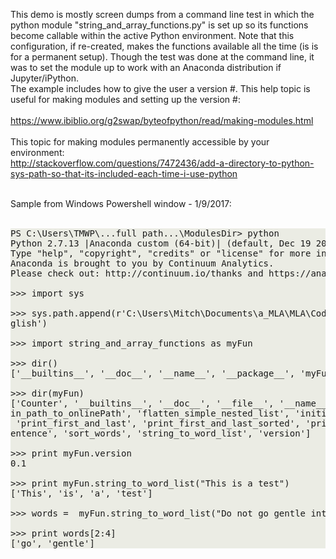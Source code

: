 This demo is mostly screen dumps from a command line test in which the python module "string_and_array_functions.py"
is set up so its functions become callable within the active Python environment.  Note that this configuration, if
re-created, makes the functions available all the time (is is for a permanent setup).  Though the test was done at
the command line, it was to set the module up to work with an Anaconda distribution if Jupyter/iPython. 
<br/>
The example includes how to give the user a version #.  This help topic is useful for making modules and 
setting up the version #:<br/>
<br/>
https://www.ibiblio.org/g2swap/byteofpython/read/making-modules.html<br/>
<br/>
This topic for making modules permanently accessible by your environment:<br/>
http://stackoverflow.com/questions/7472436/add-a-directory-to-python-sys-path-so-that-its-included-each-time-i-use-python<br/>
<br/>

Sample from Windows Powershell window - 1/9/2017:<br/>
<br/>
<style>
pre{
    background-color: #EBECE4; 
} 
</style>
<pre>
PS C:\Users\TMWP\...full path...\ModulesDir> python
Python 2.7.13 |Anaconda custom (64-bit)| (default, Dec 19 2016, 13:29:36) [MSC v.1500 64 bit (AMD64)] on win32
Type "help", "copyright", "credits" or "license" for more information.
Anaconda is brought to you by Continuum Analytics.
Please check out: http://continuum.io/thanks and https://anaconda.org

>>> import sys

>>> sys.path.append(r'C:\Users\Mitch\Documents\a_MLA\MLA\Code\education\Python\Jupyter_NBs\a_GitProjx\Python_in_Plain_En
glish')

>>> import string_and_array_functions as myFun

>>> dir()
['__builtins__', '__doc__', '__name__', '__package__', 'myFun', 'sys']

>>> dir(myFun)
['Counter', '__builtins__', '__doc__', '__file__', '__name__', '__package__', 'convert_stringOfInts_to_list', 'convert_w
in_path_to_onlinePath', 'flatten_simple_nested_list', 'initialCaps_anyString', 'isAnagram', 'isPalindrome', 'itertools',
 'print_first_and_last', 'print_first_and_last_sorted', 'print_first_word', 'print_last_word', 'reverse_string', 'sort_s
entence', 'sort_words', 'string_to_word_list', 'version']

>>> print myFun.version
0.1

>>> print myFun.string_to_word_list("This is a test")
['This', 'is', 'a', 'test']

>>> words =  myFun.string_to_word_list("Do not go gentle into that good night.")

>>> print words[2:4]
['go', 'gentle'] 
</pre>